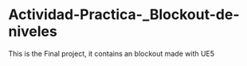 # Actividad-Practica-_Blockout-de-niveles
This is the Final project, it contains an blockout made with UE5

